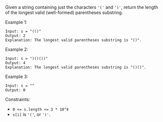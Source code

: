 Given a string containing just the characters `'('` and `')'`, return the length of the longest valid (well-formed) parentheses substring.

Example 1:

```
Input: s = "(()"
Output: 2
Explanation: The longest valid parentheses substring is "()".
```

Example 2:

```
Input: s = ")()())"
Output: 4
Explanation: The longest valid parentheses substring is "()()".
```

Example 3:

```
Input: s = ""
Output: 0
```

Constraints:

- `0 <= s.length <= 3 * 10^4`
- `s[i]` is `'('`, or `')'`.

